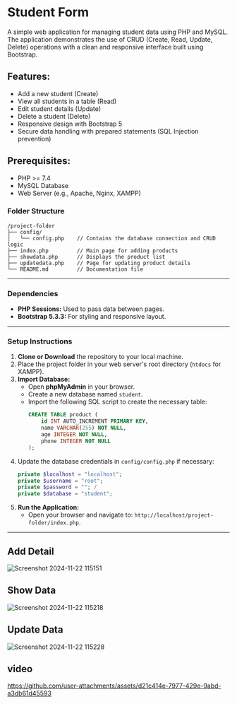 # Student Form

A simple web application for managing student data using PHP and MySQL. The application demonstrates the use of CRUD (Create, Read, Update, Delete) operations with a clean and responsive interface built using Bootstrap.

## Features:
- Add a new student (Create)
- View all students in a table (Read)
- Edit student details (Update)
- Delete a student (Delete)
- Responsive design with Bootstrap 5
- Secure data handling with prepared statements (SQL Injection prevention)

## Prerequisites:
- PHP >= 7.4
- MySQL Database
- Web Server (e.g., Apache, Nginx, XAMPP)

### Folder Structure
```
/project-folder
├── config/
│   └── config.php    // Contains the database connection and CRUD logic
├── index.php         // Main page for adding products
├── showdata.php      // Displays the product list
├── updatedata.php    // Page for updating product details
└── README.md         // Documentation file
```

---


### Dependencies
- **PHP Sessions:** Used to pass data between pages.
- **Bootstrap 5.3.3:** For styling and responsive layout.

---
### Setup Instructions
1. **Clone or Download** the repository to your local machine.
2. Place the project folder in your web server's root directory (`htdocs` for XAMPP).
3. **Import Database:**
   - Open **phpMyAdmin** in your browser.
   - Create a new database named `student`.
   - Import the following SQL script to create the necessary table:
     ```sql
     CREATE TABLE product (
         id INT AUTO_INCREMENT PRIMARY KEY,
         name VARCHAR(255) NOT NULL,
         age INTEGER NOT NULL,
         phone INTEGER NOT NULL
     );
     ```
4. Update the database credentials in `config/config.php` if necessary:
   ```php
   private $localhost = "localhost";
   private $username = "root";
   private $password = ""; /
   private $database = "student";
   ```
5. **Run the Application:**
   - Open your browser and navigate to: `http://localhost/project-folder/index.php`.

---

## Add Detail

![Screenshot 2024-11-22 115151](https://github.com/user-attachments/assets/89aa2998-c5b2-43e6-a6ab-2ca51b356374)

## Show Data

![Screenshot 2024-11-22 115218](https://github.com/user-attachments/assets/ffdd9c31-5dc7-4df9-83c9-79645f75ba0b)

## Update Data

![Screenshot 2024-11-22 115228](https://github.com/user-attachments/assets/d3a3c60a-b888-4621-b534-b7cae095c0cc)

## video

https://github.com/user-attachments/assets/d21c414e-7977-429e-9abd-a3db61d45593


